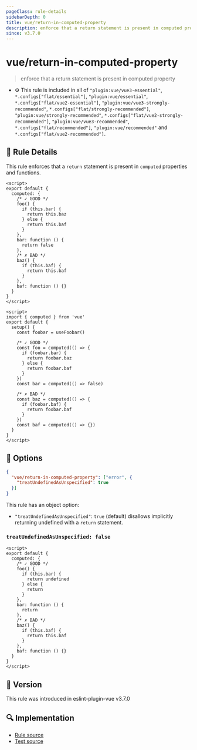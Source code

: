 ```yaml
---
pageClass: rule-details
sidebarDepth: 0
title: vue/return-in-computed-property
description: enforce that a return statement is present in computed property
since: v3.7.0
---
```


# vue/return-in-computed-property

> enforce that a return statement is present in computed property

- :gear: This rule is included in all of `"plugin:vue/vue3-essential"`, `*.configs["flat/essential"]`, `"plugin:vue/essential"`, `*.configs["flat/vue2-essential"]`, `"plugin:vue/vue3-strongly-recommended"`, `*.configs["flat/strongly-recommended"]`, `"plugin:vue/strongly-recommended"`, `*.configs["flat/vue2-strongly-recommended"]`, `"plugin:vue/vue3-recommended"`, `*.configs["flat/recommended"]`, `"plugin:vue/recommended"` and `*.configs["flat/vue2-recommended"]`.

## :book: Rule Details

This rule enforces that a `return` statement is present in `computed` properties and functions.

<eslint-code-block :rules="{'vue/return-in-computed-property': ['error']}">

```vue
<script>
export default {
  computed: {
    /* ✓ GOOD */
    foo() {
      if (this.bar) {
        return this.baz
      } else {
        return this.baf
      }
    },
    bar: function () {
      return false
    },
    /* ✗ BAD */
    baz() {
      if (this.baf) {
        return this.baf
      }
    },
    baf: function () {}
  }
}
</script>
```

</eslint-code-block>

<eslint-code-block :rules="{'vue/return-in-computed-property': ['error']}">

```vue
<script>
import { computed } from 'vue'
export default {
  setup() {
    const foobar = useFoobar()

    /* ✓ GOOD */
    const foo = computed(() => {
      if (foobar.bar) {
        return foobar.baz
      } else {
        return foobar.baf
      }
    })
    const bar = computed(() => false)

    /* ✗ BAD */
    const baz = computed(() => {
      if (foobar.baf) {
        return foobar.baf
      }
    })
    const baf = computed(() => {})
  }
}
</script>
```

</eslint-code-block>

## :wrench: Options

```json
{
  "vue/return-in-computed-property": ["error", {
    "treatUndefinedAsUnspecified": true
  }]
}
```

This rule has an object option:

- `"treatUndefinedAsUnspecified"`: `true` (default) disallows implicitly returning undefined with a `return` statement.

### `treatUndefinedAsUnspecified: false`

<eslint-code-block :rules="{'vue/return-in-computed-property': ['error', { treatUndefinedAsUnspecified: false }]}">

```vue
<script>
export default {
  computed: {
    /* ✓ GOOD */
    foo() {
      if (this.bar) {
        return undefined
      } else {
        return
      }
    },
    bar: function () {
      return
    },
    /* ✗ BAD */
    baz() {
      if (this.baf) {
        return this.baf
      }
    },
    baf: function () {}
  }
}
</script>
```

</eslint-code-block>

## :rocket: Version

This rule was introduced in eslint-plugin-vue v3.7.0

## :mag: Implementation

- [Rule source](https://github.com/vuejs/eslint-plugin-vue/blob/master/lib/rules/return-in-computed-property.js)
- [Test source](https://github.com/vuejs/eslint-plugin-vue/blob/master/tests/lib/rules/return-in-computed-property.js)
